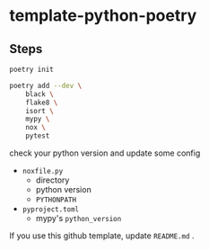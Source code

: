 # template-python-poetry

## Steps

```sh
poetry init
```

```sh
poetry add --dev \
    black \
    flake8 \
    isort \
    mypy \
    nox \
    pytest
```

check your python version and update some config

- `noxfile.py`
  - directory
  - python version
  - `PYTHONPATH`
- `pyproject.toml`
  - mypy's `python_version`

If you use this github template, update `README.md` .

